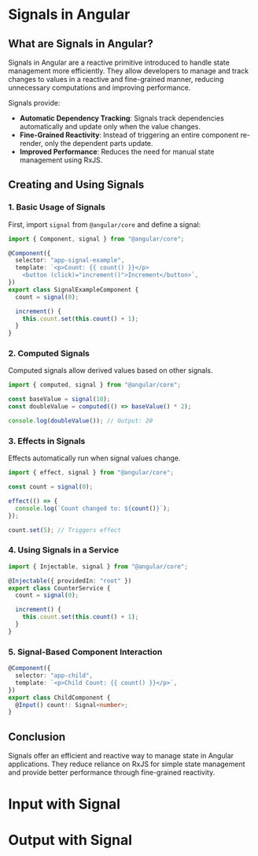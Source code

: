# Signals in Angular

## What are Signals in Angular?

Signals in Angular are a reactive primitive introduced to handle state management more efficiently. They allow developers to manage and track changes to values in a reactive and fine-grained manner, reducing unnecessary computations and improving performance.

Signals provide:

- **Automatic Dependency Tracking**: Signals track dependencies automatically and update only when the value changes.
- **Fine-Grained Reactivity**: Instead of triggering an entire component re-render, only the dependent parts update.
- **Improved Performance**: Reduces the need for manual state management using RxJS.

## Creating and Using Signals

### 1. Basic Usage of Signals

First, import `signal` from `@angular/core` and define a signal:

```typescript
import { Component, signal } from "@angular/core";

@Component({
  selector: "app-signal-example",
  template: `<p>Count: {{ count() }}</p>
    <button (click)="increment()">Increment</button>`,
})
export class SignalExampleComponent {
  count = signal(0);

  increment() {
    this.count.set(this.count() + 1);
  }
}
```

### 2. Computed Signals

Computed signals allow derived values based on other signals.

```typescript
import { computed, signal } from "@angular/core";

const baseValue = signal(10);
const doubleValue = computed(() => baseValue() * 2);

console.log(doubleValue()); // Output: 20
```

### 3. Effects in Signals

Effects automatically run when signal values change.

```typescript
import { effect, signal } from "@angular/core";

const count = signal(0);

effect(() => {
  console.log(`Count changed to: ${count()}`);
});

count.set(5); // Triggers effect
```

### 4. Using Signals in a Service

```typescript
import { Injectable, signal } from "@angular/core";

@Injectable({ providedIn: "root" })
export class CounterService {
  count = signal(0);

  increment() {
    this.count.set(this.count() + 1);
  }
}
```

### 5. Signal-Based Component Interaction

```typescript
@Component({
  selector: "app-child",
  template: `<p>Child Count: {{ count() }}</p>`,
})
export class ChildComponent {
  @Input() count!: Signal<number>;
}
```

## Conclusion

Signals offer an efficient and reactive way to manage state in Angular applications. They reduce reliance on RxJS for simple state management and provide better performance through fine-grained reactivity.

# Input with Signal

# Output with Signal
